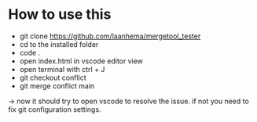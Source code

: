 # How to use this

- git clone https://github.com/laanhema/mergetool_tester
- cd to the installed folder
- code .
- open index.html in vscode editor view
- open terminal with ctrl + J
- git checkout conflict
- git merge conflict main

-> now it should try to open vscode to resolve the issue. if not you need to fix git configuration settings.
